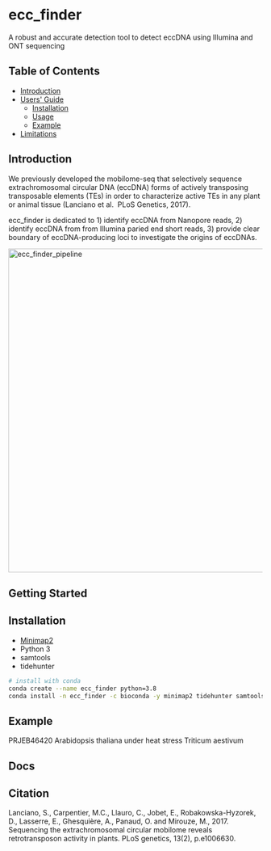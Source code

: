 

# ecc_finder
A robust and accurate detection tool to detect eccDNA using Illumina and ONT sequencing

## Table of Contents

- [Introduction](#intro)
- [Users' Guide](#uguide)
  - [Installation](#install)
  - [Usage](#Usage)
  - [Example](#example)
- [Limitations](#limit)

## <a name="intro"></a>Introduction

We previously developed the mobilome-seq that selectively sequence extrachromosomal circular DNA (eccDNA) forms of actively transposing transposable elements (TEs) in order to characterize active TEs in any plant or animal tissue (Lanciano et al.  PLoS Genetics, 2017).

ecc_finder is dedicated to 1) identify eccDNA from Nanopore reads, 2) identify eccDNA from from Illumina paried end short reads, 3) provide clear boundary of eccDNA-producing loci to investigate the origins of eccDNAs.

<img width="641" alt="ecc_finder_pipeline" src="https://user-images.githubusercontent.com/8072119/124471419-20831e80-dd9d-11eb-89ce-49d5493764d5.png">



## Getting Started
## <a name="install"></a>Installation

- [Minimap2](https://github.com/lh3/minimap2)
- Python 3 
- samtools
- tidehunter

```bash
# install with conda
conda create --name ecc_finder python=3.8
conda install -n ecc_finder -c bioconda -y minimap2 tidehunter samtools

```
## <a name="example"></a>Example
PRJEB46420
Arabidopsis thaliana under heat stress 
Triticum aestivum 

## Docs
## Citation
Lanciano, S., Carpentier, M.C., Llauro, C., Jobet, E., Robakowska-Hyzorek, D., Lasserre, E., Ghesquière, A., Panaud, O. and Mirouze, M., 2017. Sequencing the extrachromosomal circular mobilome reveals retrotransposon activity in plants. PLoS genetics, 13(2), p.e1006630.
